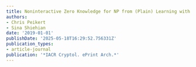 ```yaml
---
title: Noninteractive Zero Knowledge for NP from (Plain) Learning with Errors
authors:
- Chris Peikert
- Sina Shiehian
date: '2019-01-01'
publishDate: '2025-05-18T16:29:52.756331Z'
publication_types:
- article-journal
publication: '*IACR Cryptol. ePrint Arch.*'
---
```

